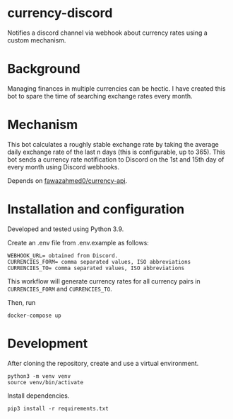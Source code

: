 # currency-discord

Notifies a discord channel via webhook about currency rates using a custom mechanism.

# Background

Managing finances in multiple currencies can be hectic. I have created this bot to spare the time of searching exchange rates every month.

# Mechanism

This bot calculates a roughly stable exchange rate by taking the average daily exchange rate of the last n days (this is configurable, up to 365). This bot sends a currency rate notification to Discord on the 1st and 15th day of every month using Discord webhooks.

Depends on [fawazahmed0/currency-api](https://github.com/fawazahmed0/currency-api).

# Installation and configuration

Developed and tested using Python 3.9.

Create an .env file from .env.example as follows:

```
WEBHOOK_URL= obtained from Discord.
CURRENCIES_FORM= comma separated values, ISO abbreviations
CURRENCIES_TO= comma separated values, ISO abbreviations
```

This workflow will generate currency rates for all currency pairs in `CURRENCIES_FORM` and `CURRENCIES_TO`.

Then, run

```
docker-compose up
```

# Development

After cloning the repository, create and use a virtual environment.

```
python3 -m venv venv
source venv/bin/activate
```

Install dependencies.

```
pip3 install -r requirements.txt
```
